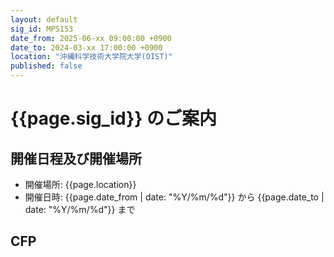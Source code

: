 ```yaml
---
layout: default
sig_id: MPS153
date_from: 2025-06-xx 09:00:00 +0900
date_to: 2024-03-xx 17:00:00 +0900
location: "沖縄科学技術大学院大学(OIST)"
published: false
---
```

# {{page.sig_id}} のご案内

## 開催日程及び開催場所

- 開催場所: {{page.location}}
- 開催日時: {{page.date_from | date: "%Y/%m/%d"}} から {{page.date_to | date: "%Y/%m/%d"}} まで

## CFP
